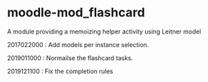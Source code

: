 moodle-mod_flashcard
====================

A module providing a memoizing helper activity using Leitner model

2017022000 : Add models per instance selection.

2019011000 : Normailse the flashcard tasks.

2019121100 : Fix the completion rules